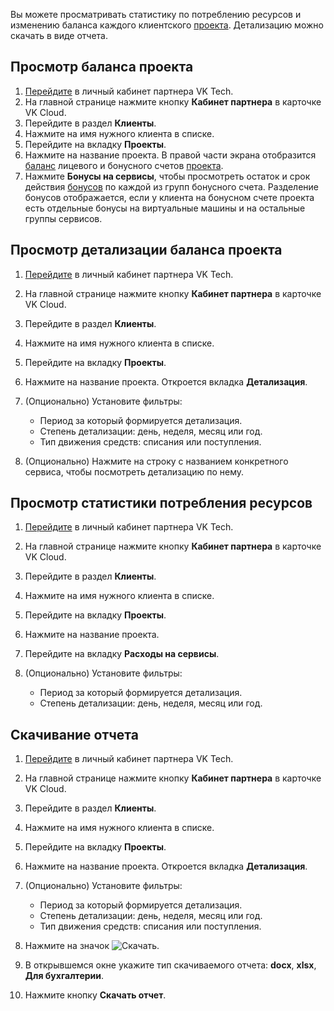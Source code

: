 Вы можете просматривать статистику по потреблению ресурсов и изменению баланса каждого клиентского [проекта](/ru/tools-for-using-services/account/concepts/projects).
Детализацию можно скачать в виде отчета.

## Просмотр баланса проекта

1. [Перейдите](https://msk.cloud.vk.com/partnerapp) в личный кабинет партнера VK Tech.
1. На главной странице нажмите кнопку **Кабинет партнера** в карточке VK Cloud.
1. Перейдите в раздел **Клиенты**.
1. Нажмите на имя нужного клиента в списке.
1. Перейдите на вкладку **Проекты**.
1. Нажмите на название проекта. В правой части экрана отобразится [баланс](/ru/intro/billing/concepts/balance) лицевого и бонусного счетов [проекта](/ru/tools-for-using-services/account/concepts/projects).
1. Нажмите **Бонусы на сервисы**, чтобы просмотреть остаток и срок действия [бонусов](/ru/intro/billing/concepts/balance#bonuses) по каждой из групп бонусного счета. Разделение бонусов отображается, если у клиента на бонусном счете проекта есть отдельные бонусы на виртуальные машины и на остальные группы сервисов.

## Просмотр детализации баланса проекта

1. [Перейдите](https://partners.tech.vk.com) в личный кабинет партнера VK Tech.
1. На главной странице нажмите кнопку **Кабинет партнера** в карточке VK Cloud.
1. Перейдите в раздел **Клиенты**.
1. Нажмите на имя нужного клиента в списке.
1. Перейдите на вкладку **Проекты**.
1. Нажмите на название проекта. Откроется вкладка **Детализация**.
1. (Опционально) Установите фильтры:

    - Период за который формируется детализация.
    - Степень детализации: день, неделя, месяц или год.
    - Тип движения средств: списания или поступления.

1. (Опционально) Нажмите на строку с названием конкретного сервиса, чтобы посмотреть детализацию по нему.

## Просмотр статистики потребления ресурсов

1. [Перейдите](https://partners.tech.vk.com) в личный кабинет партнера VK Tech.
1. На главной странице нажмите кнопку **Кабинет партнера** в карточке VK Cloud.
1. Перейдите в раздел **Клиенты**.
1. Нажмите на имя нужного клиента в списке.
1. Перейдите на вкладку **Проекты**.
1. Нажмите на название проекта.
1. Перейдите на вкладку  **Расходы на сервисы**.
1. (Опционально) Установите фильтры:

    - Период за который формируется детализация.
    - Степень детализации: день, неделя, месяц или год.

## Скачивание отчета

1. [Перейдите](https://partners.tech.vk.com) в личный кабинет партнера VK Tech.
1. На главной странице нажмите кнопку **Кабинет партнера** в карточке VK Cloud.
1. Перейдите в раздел **Клиенты**.
1. Нажмите на имя нужного клиента в списке.
1. Перейдите на вкладку **Проекты**.
1. Нажмите на название проекта. Откроется вкладка **Детализация**.
1. (Опционально) Установите фильтры:

    - Период за который формируется детализация.
    - Степень детализации: день, неделя, месяц или год.
    - Тип движения средств: списания или поступления.

1. Нажмите на значок ![Скачать](/ru/tools-for-using-services/partner-platform/instructions/reports/balance/assets/download_icon.svg "inline").
1. В открывшемся окне укажите тип скачиваемого отчета: **docx**, **xlsx**, **Для бухгалтерии**.
1. Нажмите кнопку **Скачать отчет**.
